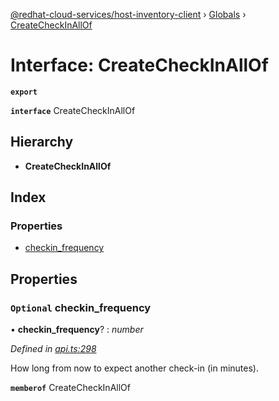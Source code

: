 [@redhat-cloud-services/host-inventory-client](../README.md) › [Globals](../globals.md) › [CreateCheckInAllOf](createcheckinallof.md)

# Interface: CreateCheckInAllOf

**`export`** 

**`interface`** CreateCheckInAllOf

## Hierarchy

* **CreateCheckInAllOf**

## Index

### Properties

* [checkin_frequency](createcheckinallof.md#optional-checkin_frequency)

## Properties

### `Optional` checkin_frequency

• **checkin_frequency**? : *number*

*Defined in [api.ts:298](https://github.com/RedHatInsights/javascript-clients/blob/master/packages/host-inventory/api.ts#L298)*

How long from now to expect another check-in (in minutes).

**`memberof`** CreateCheckInAllOf
